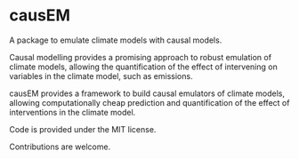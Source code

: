 # causEM
A package to emulate climate models with causal models.

Causal modelling provides a promising approach to robust emulation of climate models, allowing the quantification of the effect of intervening on variables in the climate model, such as emissions.

causEM provides a framework to build causal emulators of climate models, allowing computationally cheap prediction and quantification of the effect of interventions in the climate model.

Code is provided under the MIT license.

Contributions are welcome.

